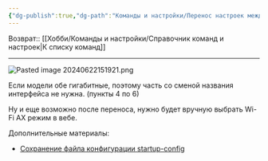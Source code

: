 ```yaml
---
{"dg-publish":true,"dg-path":"Команды и настройки/Перенос настроек между роутерами Keenetic.md","permalink":"/komandy-i-nastrojki/perenos-nastroek-mezhdu-routerami-keenetic/","updated":"2024-09-03T16:13:50+03:00"}
---
```


Возврат:: [[Хобби/Команды и настройки/Справочник команд и настроек\|К списку команд]]

---
![Pasted image 20240622151921.png](/img/user/%D0%98%D1%81%D1%85%D0%BE%D0%B4%D0%BD%D0%B8%D0%BA%D0%B8/Pasted%20image%2020240622151921.png)

Если модели обе гигабитные, поэтому часть со сменой названия интерфейса не нужна. (пункты 4 по 6)

Ну и еще возможно после переноса, нужно будет вручную выбрать Wi-Fi AX режим в вебе.

Дополнительные материалы:
- [Сохранение файла конфигурации startup-config](https://help.keenetic.com/hc/ru/articles/360000575200-Сохранение-файла-конфигурации-startup-config)